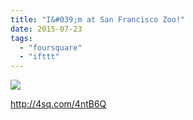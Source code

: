```yaml
---
title: "I&#039;m at San Francisco Zoo!"
date: 2015-07-23
tags: 
  - "foursquare"
  - "ifttt"
---
```


![](images/1wN9h1U)  
  
http://4sq.com/4ntB6Q
